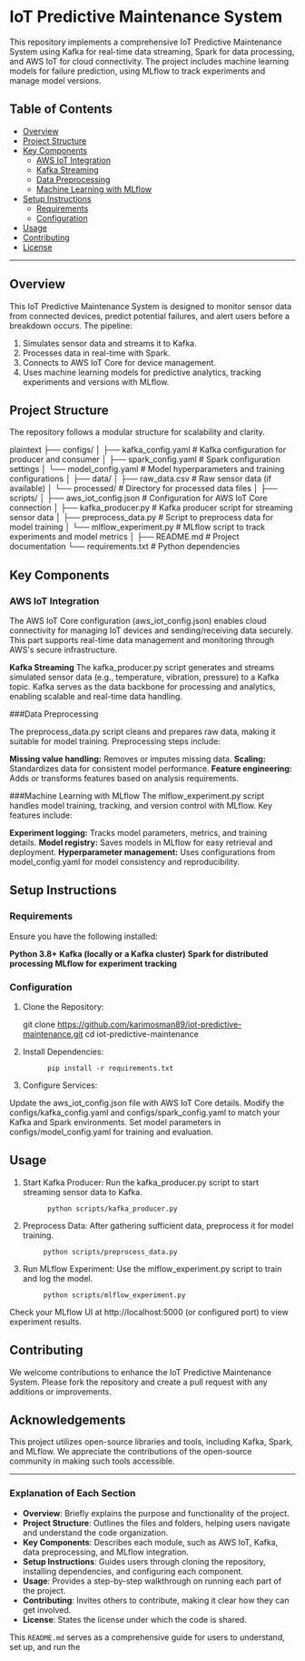 # IoT Predictive Maintenance System

This repository implements a comprehensive IoT Predictive Maintenance System using Kafka for real-time data streaming, Spark for data processing, and AWS IoT for cloud connectivity. The project includes machine learning models for failure prediction, using MLflow to track experiments and manage model versions.

## Table of Contents
- [Overview](#overview)
- [Project Structure](#project-structure)
- [Key Components](#key-components)
  - [AWS IoT Integration](#aws-iot-integration)
  - [Kafka Streaming](#kafka-streaming)
  - [Data Preprocessing](#data-preprocessing)
  - [Machine Learning with MLflow](#machine-learning-with-mlflow)
- [Setup Instructions](#setup-instructions)
  - [Requirements](#requirements)
  - [Configuration](#configuration)
- [Usage](#usage)
- [Contributing](#contributing)
- [License](#license)

---

## Overview

This IoT Predictive Maintenance System is designed to monitor sensor data from connected devices, predict potential failures, and alert users before a breakdown occurs. The pipeline:
1. Simulates sensor data and streams it to Kafka.
2. Processes data in real-time with Spark.
3. Connects to AWS IoT Core for device management.
4. Uses machine learning models for predictive analytics, tracking experiments and versions with MLflow.

## Project Structure

The repository follows a modular structure for scalability and clarity.

  plaintext
├── configs/
│   ├── kafka_config.yaml             # Kafka configuration for producer and consumer
│   ├── spark_config.yaml             # Spark configuration settings
│   └── model_config.yaml             # Model hyperparameters and training configurations
│
├── data/
│   ├── raw_data.csv                  # Raw sensor data (if available)
│   └── processed/                    # Directory for processed data files
│
├── scripts/
│   ├── aws_iot_config.json           # Configuration for AWS IoT Core connection
│   ├── kafka_producer.py             # Kafka producer script for streaming sensor data
│   ├── preprocess_data.py            # Script to preprocess data for model training
│   └── mlflow_experiment.py          # MLflow script to track experiments and model metrics
│
├── README.md                         # Project documentation
└── requirements.txt                  # Python dependencies



## Key Components

### AWS IoT Integration

The AWS IoT Core configuration (aws_iot_config.json) enables cloud connectivity for managing IoT devices and sending/receiving data securely. This part supports real-time data management and monitoring through AWS's secure infrastructure.

**Kafka Streaming**
The kafka_producer.py script generates and streams simulated sensor data (e.g., temperature, vibration, pressure) to a Kafka topic. Kafka serves as the data backbone for processing and analytics, enabling scalable and real-time data handling.

###Data Preprocessing

The preprocess_data.py script cleans and prepares raw data, making it suitable for model training. Preprocessing steps include:

**Missing value handling:** Removes or imputes missing data.
**Scaling:** Standardizes data for consistent model performance.
**Feature engineering:** Adds or transforms features based on analysis requirements.

###Machine Learning with MLflow
The mlflow_experiment.py script handles model training, tracking, and version control with MLflow. Key features include:

**Experiment logging:** Tracks model parameters, metrics, and training details.
**Model registry:** Saves models in MLflow for easy retrieval and deployment.
**Hyperparameter management:** Uses configurations from model_config.yaml for model consistency and reproducibility.

## Setup Instructions

### Requirements
Ensure you have the following installed:

**Python 3.8+**
**Kafka (locally or a Kafka cluster)**
**Spark for distributed processing**
**MLflow for experiment tracking**

### Configuration
1. Clone the Repository:


      git clone https://github.com/karimosman89/iot-predictive-maintenance.git
      cd iot-predictive-maintenance

2. Install Dependencies:


             pip install -r requirements.txt

3. Configure Services:

Update the aws_iot_config.json file with AWS IoT Core details.
Modify the configs/kafka_config.yaml and configs/spark_config.yaml to match your Kafka and Spark environments.
Set model parameters in configs/model_config.yaml for training and evaluation.


## Usage
1. Start Kafka Producer: Run the kafka_producer.py script to start streaming sensor data to Kafka.


             python scripts/kafka_producer.py

2. Preprocess Data: After gathering sufficient data, preprocess it for model training.


            python scripts/preprocess_data.py

3. Run MLflow Experiment: Use the mlflow_experiment.py script to train and log the model.


            python scripts/mlflow_experiment.py

Check your MLflow UI at http://localhost:5000 (or configured port) to view experiment results.

## Contributing

We welcome contributions to enhance the IoT Predictive Maintenance System. Please fork the repository and create a pull request with any additions or improvements.



## Acknowledgements

This project utilizes open-source libraries and tools, including Kafka, Spark, and MLflow. We appreciate the contributions of the open-source community in making such tools accessible.




---

### **Explanation of Each Section**

- **Overview**: Briefly explains the purpose and functionality of the project.
- **Project Structure**: Outlines the files and folders, helping users navigate and understand the code organization.
- **Key Components**: Describes each module, such as AWS IoT, Kafka, data preprocessing, and MLflow integration.
- **Setup Instructions**: Guides users through cloning the repository, installing dependencies, and configuring each component.
- **Usage**: Provides a step-by-step walkthrough on running each part of the project.
- **Contributing**: Invites others to contribute, making it clear how they can get involved.
- **License**: States the license under which the code is shared.

This `README.md` serves as a comprehensive guide for users to understand, set up, and run the 

